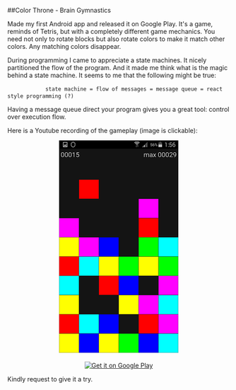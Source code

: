 
##Color Throne - Brain Gymnastics

  Made my first Android app and released it on Google Play. It's a game, reminds of Tetris, but 
  with a completely different game mechanics. You need not only to rotate blocks but also rotate 
	colors to make it match other colors. Any matching colors disappear. 

  During programming I came to appreciate a state machines. It nicely partitioned the flow of the
  program. And it made me think what is the magic behind a state machine. It seems to me that
  the following might be true:

				state machine = flow of messages = message queue = react style programming (?)

  Having a message queue direct your program gives you a great tool: control over execution flow.

  Here is a Youtube recording of the gameplay (image is clickable):

<center>
<a href="https://youtu.be/HRDsfdoKkTY" title="Color Throne Gameplay Video">
<img src="images/color-throne-screenshot-0.png"></a>
<br/><br/>
<a href='http://play.google.com/store/apps/details?id=poltavsky.alexandr.colorthronefree&utm_source=global_co&utm_medium=prtnr&utm_content=Mar2515&utm_campaign=PartBadge&pcampaignid=MKT-Other-global-all-co-prtnr-py-PartBadge-Mar2515-1'>
<img alt='Get it on Google Play' src='https://play.google.com/intl/en_us/badges/images/generic/en_badge_web_generic.png'/></a>
</center>


  Kindly request to give it a try.

  


